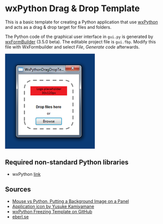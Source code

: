 # wxPython Drag & Drop Template

This is a basic template for creating a Python application that use [wxPython](http://wxpython.org) and acts as a drag & drop target for files and folders. 

The Python code of the graphical user interface in ``gui.py`` is generated by [wxFormBuilder](http://sourceforge.net/projects/wxformbuilder/) (3.5.0 beta). The editable project file is ``gui.fbp``. Modify this file with WxFormbuilder and select *File*, *Generate code* afterwards.

![Screenshot of wxPython Drag & Drop Template on Microsoft Windows 7](screenshot.png "Screenshot of wxPython Drag & Drop Template on Microsoft Windows 7")



## Required non-standard Python libraries

- wxPython [link](http://wxpython.org)


## Sources

- [Mouse vs Python, Putting a Background Image on a Panel](http://www.blog.pythonlibrary.org/2010/03/18/wxpython-putting-a-background-image-on-a-panel/)
- [Application icon by Yusuke Kamiyamane](http://p.yusukekamiyamane.com/)
- [wxPython Freezing Template on GitHub](https://github.com/geberl/wxpython_freezing_template)
- [eberl.se](http://www.eberl.se)